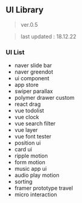 ## UI Library

> ver.0.5

> last updated : 18.12.22 

### UI List
- naver slide bar 
- naver greendot
- ui component
- app store
- swiper parallax
- polymer drawer custom
- react drag
- vue todolist
- vue clock
- vue search filter
- vue layer
- vue font tester
- position ui
- card ui
- ripple motion
- form motion
- music app ui
- audio play motion
- sorting
- framer prototype travel
- micro interaction